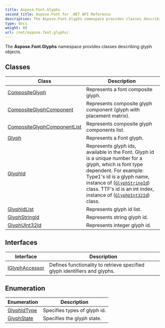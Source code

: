 ```yaml
---
title: Aspose.Font.Glyphs
second_title: Aspose.Font for .NET API Reference
description: The Aspose.Font.Glyphs namespace provides classes describing glyph objects
type: docs
weight: 80
url: /net/aspose.font.glyphs/
---
```

The **Aspose.Font.Glyphs** namespace provides classes describing glyph objects.

## Classes

| Class | Description |
| --- | --- |
| [CompositeGlyph](./compositeglyph/) | Represents a font composite glyph. |
| [CompositeGlyphComponent](./compositeglyphcomponent/) | Represents composite glyph component (glyph with placement matrix). |
| [CompositeGlyphComponentList](./compositeglyphcomponentlist/) | Represents composite glyph components list. |
| [Glyph](./glyph/) | Represents a Font glyph. |
| [GlyphId](./glyphid/) | Represents glyph ids, available in the Font. Glyph id is a unique number for a glyph, which is font type dependent. For example: Type1's id is a glyph name, instance of ([`GlyphStringId`](../aspose.font.glyphs/glyphstringid/)) class. TTF's id is an int index, instance of ([`GlyphUInt32Id`](../aspose.font.glyphs/glyphuint32id/)) class. |
| [GlyphIdList](./glyphidlist/) | Represents glyph id list. |
| [GlyphStringId](./glyphstringid/) | Represents string glyph id. |
| [GlyphUInt32Id](./glyphuint32id/) | Represents integer glyph id. |
## Interfaces

| Interface | Description |
| --- | --- |
| [IGlyphAccessor](./iglyphaccessor/) | Defines functionality to retrieve specified glyph identifiers and glyphs. |
## Enumeration

| Enumeration | Description |
| --- | --- |
| [GlyphIdType](./glyphidtype/) | Specifies types of glyph id. |
| [GlyphState](./glyphstate/) | Specifies the glyph state. |


